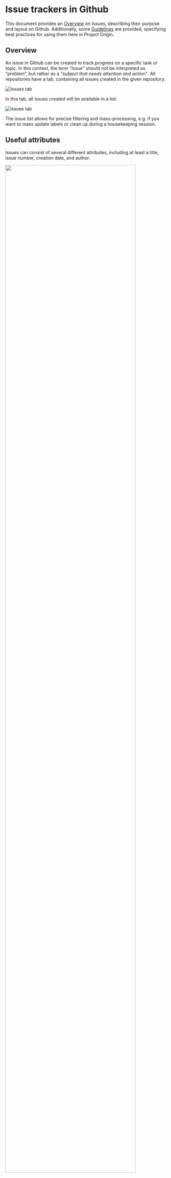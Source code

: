 # Issue trackers in Github
This document provides an [Overview](#overview) on Issues, describing their purpose and layout on Github. Additionally, some [Guidelines](#guidelines) are provided, specifying best practices for using them here in Project Origin.  

## Overview
An issue in Github can be created to track progress on a specific task or topic. 
In this context, the term _“issue”_ should not be interpreted as “problem”, but rather as a _“subject that needs attention and action”_. 
All repositories have a tab, containing all issues created in the given repository:

![Issues tab](figures/issues.png)

In this tab, all issues created will be available in a list:

![issues tab](figures/issues-list.png)

The issue list allows for precise filtering and mass-processing, e.g. if you want to mass update labels or clean up during a housekeeping session.

## Useful attributes
Issues can consist of several different attributes, including at least a title, issue number, creation date, and author.

<img src="figures/issue-example.png" width="90%"/>

Attributes that are useful when working with issues are 'assignees', who are the ones responsible for ensuring progress on the issue, and 'labels', which can help indicate the type of issue.

<img src="figures/attributes.png" width="30%"/>

If you wish to change, add or delete a label, click on the gear icon next to it (In the [_quick issue view_](#handling-issues-directly-in-the-projects-view) click on the label). 

As work on the issue progresses, Actions related to the issue will be visible in the issue item:

<img src="figures/issues-biggerindividualview.png" width="75%"/>

If there are pull requests in the Github Organization related to the issue, these can be linked to the issue, to track progress on these as well:

<img src="figures/link-to-pr.png" width="30%"/>

To make sure to follow progress on issues relevant to you, you can subscribe to an issue, to get notifications whenever an update happens. 

<img src="figures/subscribe.png" width="30%"/>!

If you are mentioned in an issue or have created it, you will be automatically notified.

## Mentioning, notifying people and tasks, and cross-referencing
You can cross-reference all content everywhere by just putting # and the issue number or pull request number in your text. 
If you do, the referenced element will get a link to the referencing element. 
As an example: If you write _"#90"_ you reference the pull request that initially created this document. 

<img src="figures/tagging-pr.png" width="70%"/>
 
The same works for people. 
You can reference them using @ and their username. For example _@lenucksi_ or _@lauranolling_.

<img src="figures/tagging-person.png" width="70%"/>

## Issues in Projects views
As an alternative to the full list of issues in the Issues tab, issues can be put into customized Project views, a list of which is found under the Projects tab:

![issues tab](figures/projects.png)

In Projects, the advantage is that you can make your own custom views, and sort the issues by issues by topic, priority, status, and others. 
Projects can be viewed either as a KANBAN (see also: Trello) style board or as a list. Here's how the different Projects views look:

As a KANBAN view:

<img src="figures/kanban-view.png" width="90%" />

As a List/Table:

<img src="figures/list-view.png" width="90%" />

It can be a good idea to bookmark the project view you're using often (all projects have stable links). 
Note that you can add _items_ in the Projects views. 
These will be created as _draft issues_. 
However, these are local to the project board and have very little features. 
There's a button in the _draft issue_ to convert them to a "real" issue.

GitHub offers a further description of using Projects [here](https://docs.github.com/en/issues/planning-and-tracking-with-projects/learning-about-projects). 

### Handling issues directly in the Projects view
The Projects views also offer you a _quick issue view_ if you click on an issue's title:

![issues tab](figures/projects-list-inline-issueview.png)

## Guidelines

To use issues in Project Origin, we have set up some guidelines, to make sure that all the relevant information will be included, and that it is easier to find the issues to people for whom it is relevant.
